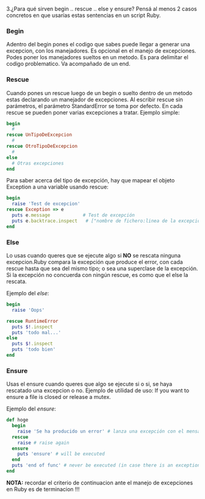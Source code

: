 3.¿Para qué sirven begin .. rescue .. else y ensure? Pensá al menos 2 casos concretos en que usarías estas sentencias en un script Ruby.

### Begin
Adentro del begin pones el codigo que sabes puede llegar a generar una excepcion, con los manejadores. Es opcional en el manejo de excepciones. Podes poner los manejadores sueltos en un metodo. Es para delimitar el codigo problematico. Va acompañado de un end.

### Rescue
Cuando pones un rescue luego de un begin o suelto dentro de un metodo estas declarando un manejador de excepciones.
Al escribir rescue sin parámetros, el parámetro StandardError se toma por defecto. En cada rescue se pueden poner varias excepciones a tratar. Ejemplo simple:
```ruby
begin
  #
rescue UnTipoDeExcepcion
  #
rescue OtroTipoDeExcepcion
  #
else
  # Otras excepciones
end
```

Para saber acerca del tipo de excepción, hay que mapear el objeto Exception a una variable usando rescue:
```ruby
begin
  raise 'Test de excepcion'
rescue Exception => e
  puts e.message            # Test de excepción
  puts e.backtrace.inspect   # ["nombre de fichero:linea de la excepción"]
end
```


### Else
Lo usas cuando queres que se ejecute algo si **NO** se rescata ninguna excepcion.Ruby compara la excepción que produce el error, con cada rescue hasta que sea del mismo tipo; o sea una superclase de la excepción. Si la excepción no concuerda con ningún rescue, es como que el else la rescata.

Ejemplo del *else*:
```ruby
begin
  raise 'Oops'

rescue RuntimeError
  puts $!.inspect
  puts 'todo mal...'
else
  puts $!.inspect
  puts 'todo bien'
end
```

### Ensure
Usas el ensure cuando queres que algo se ejecute si o si, se haya rescatado una excepcion o no. Ejemplo de utilidad de uso: If you want to ensure a file is closed or release a mutex.

Ejemplo del *ensure*:
```ruby
def hoge
  begin
    raise 'Se ha producido un error' # lanza una excepción con el mensaje entre ''
  rescue  
    raise # raise again
  ensure  
    puts 'ensure' # will be executed
  end  
  puts 'end of func' # never be executed (in case there is an exception)
end  
```


**NOTA:** recordar el criterio de continuacion ante el manejo de excepciones en Ruby es de terminacion !!!
